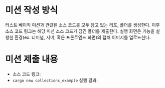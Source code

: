 # 미션 작성 방식
러스트 베이직 미션과 관련된 소스 코드를 모두 담고 있는 리포, 폴더를 생성한다. 이후 소스 코드 링크는 해당 미션 소스 코드가 담긴 폴더를 제출한다. 실행 화면은 기능을 실행한 환경(ex. 터미널, 서버, 혹은 프론트엔드 화면)의 캡처 이미지를 업로드한다.

# 미션 제출 내용
* 소스 코드 링크:
* `cargo new collections_example` 실행 결과: 